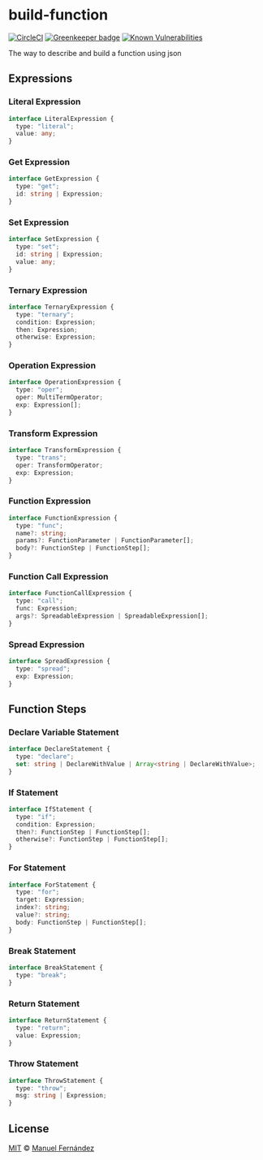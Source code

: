 # build-function

[![CircleCI](https://circleci.com/gh/manferlo81/build-function.svg?style=svg)](https://circleci.com/gh/manferlo81/build-function) [![Greenkeeper badge](https://badges.greenkeeper.io/manferlo81/build-function.svg)](https://greenkeeper.io/) [![Known Vulnerabilities](https://snyk.io//test/github/manferlo81/build-function/badge.svg?targetFile=package.json)](https://snyk.io//test/github/manferlo81/build-function?targetFile=package.json)

The way to describe and build a function using json

## Expressions

### Literal Expression

```typescript
interface LiteralExpression {
  type: "literal";
  value: any;
}
```

### Get Expression

```typescript
interface GetExpression {
  type: "get";
  id: string | Expression;
}
```

### Set Expression

```typescript
interface SetExpression {
  type: "set";
  id: string | Expression;
  value: any;
}
```

### Ternary Expression

```typescript
interface TernaryExpression {
  type: "ternary";
  condition: Expression;
  then: Expression;
  otherwise: Expression;
}
```

### Operation Expression

```typescript
interface OperationExpression {
  type: "oper";
  oper: MultiTermOperator;
  exp: Expression[];
}
```

### Transform Expression

```typescript
interface TransformExpression {
  type: "trans";
  oper: TransformOperator;
  exp: Expression;
}
```

### Function Expression

```typescript
interface FunctionExpression {
  type: "func";
  name?: string;
  params?: FunctionParameter | FunctionParameter[];
  body?: FunctionStep | FunctionStep[];
}
```

### Function Call Expression

```typescript
interface FunctionCallExpression {
  type: "call";
  func: Expression;
  args?: SpreadableExpression | SpreadableExpression[];
}
```

### Spread Expression

```typescript
interface SpreadExpression {
  type: "spread";
  exp: Expression;
}
```

## Function Steps

### Declare Variable Statement

```typescript
interface DeclareStatement {
  type: "declare";
  set: string | DeclareWithValue | Array<string | DeclareWithValue>;
}
```

### If Statement

```typescript
interface IfStatement {
  type: "if";
  condition: Expression;
  then?: FunctionStep | FunctionStep[];
  otherwise?: FunctionStep | FunctionStep[];
}
```

### For Statement

```typescript
interface ForStatement {
  type: "for";
  target: Expression;
  index?: string;
  value?: string;
  body: FunctionStep | FunctionStep[];
}
```

### Break Statement

```typescript
interface BreakStatement {
  type: "break";
}
```

### Return Statement

```typescript
interface ReturnStatement {
  type: "return";
  value: Expression;
}
```

### Throw Statement

```typescript
interface ThrowStatement {
  type: "throw";
  msg: string | Expression;
}
```

## License

[MIT](LICENCE) &copy; [Manuel Fernández](https://github.com/manferlo81)
